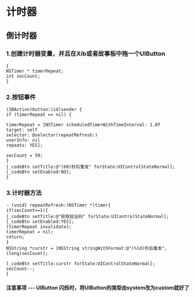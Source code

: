 #  计时器

## 倒计时器

### 1.创建计时器变量，并且在Xib或者故事板中拖一个UIButton
```
{
NSTimer * timerRepeat;
int secCount;
}
```
### 2.按钮事件
```
(IBAction)button:(id)sender {
if (timerRepeat == nil) {

timerRepeat = [NSTimer scheduledTimerWithTimeInterval: 1.0f
target: self
selector: @selector(repeatRefresh:)
userInfo: nil
repeats: YES];

secCount = 59;
}
[_codeBtn setTitle:@"(60)秒后重发" forState:UIControlStateNormal];
[_codeBtn setEnabled:NO];
}
```
### 3.计时器方法
```
- (void) repeatRefresh:(NSTimer *)timer{
if(secCount==1){
[_codeBtn setTitle:@"获取验证码" forState:UIControlStateNormal];
[_codeBtn setEnabled:YES];
[timerRepeat invalidate];
timerRepeat = nil;
return;
}
NSString *curstr = [NSString stringWithFormat:@"(%ld)秒后重发", (long)secCount];

[_codeBtn setTitle:curstr forState:UIControlStateNormal];
secCount--;
}

```
#### 注意事项 --- UIButton 闪烁时，将UIButton的类型由system改为custom就好了

